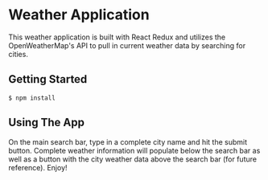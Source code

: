 # Weather Application

This weather application is built with React Redux and utilizes the OpenWeatherMap's API to pull in current weather data by searching for cities. 

## Getting Started

```
$ npm install
```

## Using The App

On the main search bar, type in a complete city name and hit the submit button. Complete weather information will populate below the search bar as well as a button with the city weather data above the search bar (for future reference). Enjoy!
